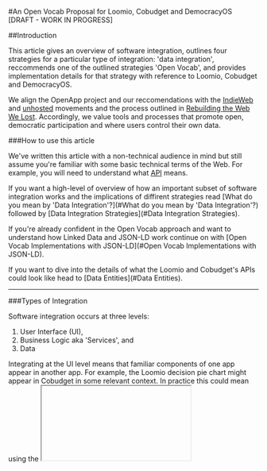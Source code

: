 
#An Open Vocab Proposal for Loomio, Cobudget and DemocracyOS [DRAFT - WORK IN PROGRESS]

##Introduction

This article gives an overview of software integration, outlines four strategies for a particular type of integration: 'data integration', reccommends one of the outlined strategies 'Open Vocab', and provides implementation details for that strategy with reference to Loomio, Cobudget and DemocracyOS.

We align the OpenApp project and our reccomendations with the [IndieWeb](http://www.wired.co.uk/news/archive/2013-08/15/indie-web) and [unhosted](https://unhosted.org/) movements and the process outlined in [Rebuilding the Web We Lost](http://dashes.com/anil/2012/12/rebuilding-the-web-we-lost.html). Accordingly, we value tools and processes that promote open, democratic participation and where users control their own data. 

###How to use this article

We've written this article with a non-technical audience in mind but still assume you're familiar with some basic technical terms of the Web. For example, you will need to understand what [API](http://en.wikipedia.org/wiki/Application_programming_interface) means. 

If you want a high-level of overview of how an important subset of software integration works and the implications of diffirent strategies read [What do you mean by 'Data Integration'?](#What do you mean by 'Data Integration'?) followed by [Data Integration Strategies](#Data Integration Strategies).

If you're already confident in the Open Vocab approach and want to understand how Linked Data and JSON-LD work continue on with [Open Vocab Implementations with JSON-LD](#Open Vocab Implementations with JSON-LD).

If you want to dive into the details of what the Loomio and Cobudget's APIs could look like head to [Data Entities](#Data Entities).

---
###Types of Integration

Software integration occurs at three levels:
 1. User Interface (UI),
 2. Business Logic aka 'Services', and
 3. Data

Integrating at the UI level means that familiar components of one app appear in another app. For example, the Loomio decision pie chart might appear in Cobudget in some relevant context. In practice this could mean using the [<iframe>](https://developer.mozilla.org/en/docs/Web/HTML/Element/iframe) html element to directly embed a component. 

Integrating at the Business Logic level means that apps rely on common 'services'. [Gravatar](https://en.gravatar.com/) is a popular service that allows app users to define their avatar image in one place and allow other apps to pull this information from it. In another example, two independent apps might depend on a third 'Group Service' app to provide a common store for group data. This might allow a user to join a group in one app and be automatically added to the same group in another app. 

Integrating at the Data level means that an app can read from (and potentially write to) different sources of data. For example, DemocracyOS and Loomio may independently publish data through their APIs about decisions or discussions happening around particular topics or in particular regions. A third party app might pull data from these apps, aggregate it, and present the user with a feed of 'discussions happening in your region', or 'curent discussions on topc X'. 

We can think of data integration as a 'substrate' layer on top of which we can build further integrated features and apps. Data integration makes it possible to recreate the same UI elements of one app within another. Similarly, data integration makes it possible to use an app as a service for another app. The reverse is not true and there are also functionality that only data integration can provide that the other kinds of integration cannot. 

For the remainder of this article we only considers Data integration. We discuss UI and Business Logic integration separately in forthcoming articles.

-----
 
## Part I: Data Integration Strategies

###The Translation Problem

Developers represent the same or similar data in their apps in different ways. Developers call these representations [models](http://en.wikipedia.org/wiki/Data_model).

For example, user account details are stored in a model known as a [User](https://github.com/loomio/loomio/blob/master/app%2Fserializers%2Fuser_serializer.rb) in Loomio, but [Citizen](https://github.com/DemocracyOS/app/blob/development/lib/models/citizen.js) in DemocracyOS. The respective developer teams have specified these models with slightly different terminology. In DemocracyOS a ```Citizen``` includes the following properties:

```
firstName:
lastName:
username:
avatar:
createdAt:
updatedAt:
profilePictureUrl:
disabledAt:
... 
```

While in Loomio a ```User``` includes the following:

```
name:
username:
avatar_initials:
avatar_kind:
avatar_url:
profile_url:
... 
```

Both of these include the term ```username``` which is undoubtedly the same concept. Other properties use different terms e.g. ```profile_url``` (Loomio) is the same concept as ```profilePictureUrl``` (DemocracyOS). The 'name' concept is specified as ```name``` in Loomio but split across ```firstName``` and ```lastName``` in DemocracyOS. Humans can recognise ```profile_url``` and ```profilePictureUrl``` as the same concept but machines are not so smart! Further complications can arise when properties are formatted in different ways. Dates and time data might have the same property name ```createdAt``` but use different date formats. 

We know of four strategies for dealing with the 'translation problem' and integrating data between apps:
 1. 'Point-to-point Integration',
 2. 'Central Hub',
 3. 'Integration as a Service', and
 4. 'Open Vocab'

Which strategies should apps adopt? None of strategies *exclude* the others in practice, but each has different implications *in emphasis*. We outline and discuss the implications of these strategies with particular referance to their motivating factors, costs, disadvantages and politics.

---
###Point-to-point Integration

A 'Point-to-point Integration' strategy uses a *translation layer* to transform models in one app into models in another. We can imagine a Loomio feature that allows users to 'Import your account details from DemocracyOS'. This requires a translation layer to translate a DemocracyOS ```Citizen``` model and the relevant properties into a Loomio ```User``` model. 

**Motivation:**
Often the simplest way to do data integration is to write a translation layer in the retrieving app and hit the serving app's API for the data.

**Costs:**
The cost of doing this varies depending on the nature of the data being pulled, the ease of the serving app's API and whether they the two data representations need to be kept in sync. If the use-case requires only a single data entity (Posts, User account etc) it might be equivalent to a medium to large feature. 

**Analog organisation:**
The Network. Providers retain control over the data. Connections between apps are ad-hoc.

**Disadvantages:**
When the number of apps to connect is small point-to-point integration is quite manageable. A network of three app's requires only six connections to be fully integrated:

<img src="http://mathinsight.org/media/image/image/network_triangle.png" width="100px">

Problems can arise if either of these apps make changes to their models, their API, or as the number of apps grows. For example a network of 7 app's depicted in the following picture has 13 connections, more than the number of apps, yet it isn't fully integrated:

<img src="http://www.nature.com/srep/2012/120608/srep00444/images/srep00444-f8.jpg" width="200px">

As the number of apps grows linearly, the number of connections grows exponentially. Assuming that all apps need integration with every other app then number of connectons will equal ```n^2 - n``` where ```n``` is the number of apps. E.g:

| # of apps | # of connections |
|-----------|------------------|
| 2         | 2                |
| 3         | 6                |
| 4         | 12               |
| 5         | 20               |
| 10        | 90               |
| 15        | 210              |

Costs increase with the number of connections. A developer will also find it difficult to understand the network as a whole. This could make reasoning about the downstream implications of a particular point-to-point integration difficult.

<img src="https://www.mulesoft.com/sites/default/files/integration-complexity_2.png">


---
###Central Hub

The Central Hub strategy puts the onus of connecting and writing translation layers on the other apps that want your data!

Clearly this is only viable if your app is a market leader and hosts desirable data. Twitter, Facebook and other well-known apps have succesfully used this strategy to create a surrounding 'spoke and hub' network of apps. 

**Motivation:**
Every app that connects and relies on the Hub's API has the incentive for the Hub to maintain a leading positon. These other apps may also do their own marketing and promote the Hub by proxy. For example, [Medium](http://medium.com/) requires users to have a Twitter account. Medium was founded by one of the Twitter cofounders who clearly has an incentive to promote Twitter and extend the 'Twittersphere'. 

**Costs:**
This strategy costs much less than the point-to-point strategy. The central app only needs to maintain an easy-to-use API with good documentation. Connecting apps bear integration costs.

**Analog organisation:**
Feudalism. The Hub controls most of the data in the network. Many apps rely on the central app for functionality.

**Disadvantages:**

Today, the majority of current web users experience comes via large providers like Google, Facebook, and Twitter who have pursued a central hub strategy. These providers control much of our online data. This control entails the following political consequences:

 1. **Commercial logics dominate**. Most of these providers serve advertising or onsell user data to advertisers - we lack online spaces free from commercial imperatives.

 2. **Fragile security**. Malicious or morally ambiguous third parties (hackers, the NSA etc) might gain access to all user data through a single entry point.

 3. **Fragile user rights**. The business behind the Hub app may go bust, or another business may buy it prompting a revison in the Terms of Service and degradation of user rights.

The situation is analogous to the use private offline spaces for public good purposes: when private interests control and surveil the spaces where people meet and interact then these interests will often act to curtail freedoms of speech, protest and dissent. For more information on this persepctive please see [@anildash](https://github.com/anildash)'s talk [The Web We Lost](http://dashes.com/anil/2012/12/the-web-we-lost.html)

---
###Integration as a Service

A number of ventures offer [Integration as a Service](https://www.mulesoft.com/resources/cloudhub/integration-as-a-service). The integration platform translates data from market leaders into their own representation. Apps need only connect once to the platform and purchase integration with several leading apps as package deals.

**Motivation and Costs:**
If the app in question only needs integration with market leaders (i.e. the 'Hubs') then paying an integration provider to perform and maintain these may well be cost-effectve compared to the equivalent developer time required to do this internally.

**Analog organisation:**
The Market. 

**Disadvantages:**
Has the same consequences as 'Central Hub'.

If integrations form a key part of your app's value propositon then outsourcing this to a contracted service may put your team at a disadvantage later on.

---
###Open Vocab

Open Vocab is more commonly known as [Semantic Interoperability](http://en.wikipedia.org/wiki/Semantic_interoperability). Here, developers agree to use a common, open vocabulary* in their API's. 

To illustrate, the OpenVocab team has specified the same User concept decribed above as a [Person](https://github.com/openvocab/person/blob/master/index.js) with the following properties:
```
name:
handle:
bio:
location:
avatar:
homepage:
memberships:
groups:
```

When apps use the same vocabulary a feature that imports data from one app can also work for *any* other app that also uses the same vocabulary.  

**Motivation:**
We have framed the costs and benefits of previous strategies in instrumental terms - how do these weigh up for each app and the team behind it? Broader concerns motivate an Open Vocab strategy:

 1. Provide **low-cost integration** for connecting (client) apps. Whereas an app following the Central Hub strategy offloads the integration costs to the connecting apps and leverages its central position, the Open Vocab particpant assumes that they are merely *one data provider in an open network of similar providers*. Standard vocabularies allow connecting apps to use one translation layer per model rather than the exponentially growing number of translation layers as outlined above. We believe this will dramatically lower costs (compared to point-to-point) for *the network as a whole* once it grows beyond a small number of apps.

 Low cost integration is one of the principles of [Commons Based Peer Production](http://en.wikipedia.org/wiki/Commons-based_peer_production#Principles)

 2. **Mitigate the security vulnerabilities of centrally hosted data**. Open vocab helps faciltate a Web where individuals and groups host their own data while still connecting to public data and other trusted individuals and groups in the network. This point does require more technical backing than Open Vocab (we plan to use [Secure Scuttlebut](https://github.com/ssbc)).

 3. **Shift power from large providers towards indivduals and groups.** As above, users need not submit to any Terms of Service or fear the loss of their data when they host it themselves. This aligns OpenApp with the [IndieWeb](http://www.wired.co.uk/news/archive/2013-08/15/indie-web) and [unhosted](https://unhosted.org/) movements.

**Costs and Disadvantages:**
Costs come from:
 1. Agreeing to a standard vocab: composing this vocab from existing standards, or writing our own when existing ones are not appropriate. In OpenApp, the OpenVocab team facilitate these tasks.

 2. For serving apps, modifying or implementing API's that conform to the above standards. Fortunately JSON-LD makes this somewhat easier than this would otherwise be (discussed below).

 3. For client apps, implementing JSON-LD tooling and the translation layers between OpenVocab entities in question and their own models.


**Analog organisation:**
The Commons.

*also known as an [ontology](http://en.wikipedia.org/wiki/Ontology_(information_science))

####General Discussion

The astute reader will have noticed that the four strategies each have a different pattern of costs and benefits.  Point-to-point has smaller incremental costs and benefits, but benfits degrade as the network grows. Central Hub has small costs, high flexibility, but benefits dispropotionately go to the Hub and reinforce aspects of the Web that we find concerning. Integration-as-a-service delivers a large amount of value quickly but has ongoing costs and the same problems as Central Hub. Open Vocab has a larger upfront investment cost (vocab R&D, reaching agreement) but scalable, exapanding benefits accross the network.

For these reasons and the values that go alongside them we reccomend the Open Vocab strategy. In Part II we look at implementing an Open Vocab Strategy with [JSON-LD](http://json-ld.org/)

---
## Part II: Implementation Details

### Open Vocab Implementions with JSON-LD

#### JSON-LD Introduction

#### The @context object


#### Standard Vocabs and Prefixes

#### Modifying the API

#### JSON-LD tooling


## Part III: Data Entities

###User

[TODO add user]

###Group

[TODO add user]

###Membership

[TODO add user]


###Motion 

[TODO discuss Popolo Mtion spec]


###Vote